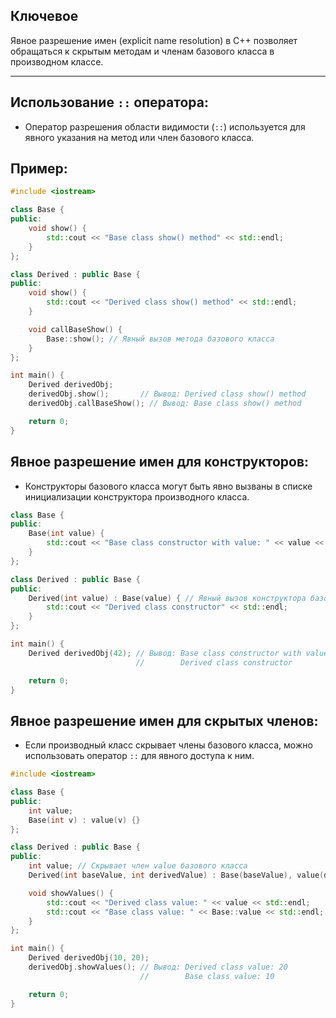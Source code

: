 ## Ключевое

Явное разрешение имен (explicit name resolution) в C++ позволяет обращаться к скрытым методам и членам базового класса в производном классе.

---

## Использование `::` оператора:

- Оператор разрешения области видимости (`::`) используется для явного указания на метод или член базового класса.

## Пример:

```cpp
#include <iostream>

class Base {
public:
    void show() {
        std::cout << "Base class show() method" << std::endl;
    }
};

class Derived : public Base {
public:
    void show() {
        std::cout << "Derived class show() method" << std::endl;
    }

    void callBaseShow() {
        Base::show(); // Явный вызов метода базового класса
    }
};

int main() {
    Derived derivedObj;
    derivedObj.show();       // Вывод: Derived class show() method
    derivedObj.callBaseShow(); // Вывод: Base class show() method

    return 0;
}
```

## Явное разрешение имен для конструкторов:

- Конструкторы базового класса могут быть явно вызваны в списке инициализации конструктора производного класса.

```cpp
class Base {
public:
    Base(int value) {
        std::cout << "Base class constructor with value: " << value << std::endl;
    }
};

class Derived : public Base {
public:
    Derived(int value) : Base(value) { // Явный вызов конструктора базового класса
        std::cout << "Derived class constructor" << std::endl;
    }
};

int main() {
    Derived derivedObj(42); // Вывод: Base class constructor with value: 42
                            //        Derived class constructor

    return 0;
}
```

## Явное разрешение имен для скрытых членов:

- Если производный класс скрывает члены базового класса, можно использовать оператор `::` для явного доступа к ним.

```cpp
#include <iostream>

class Base {
public:
    int value;
    Base(int v) : value(v) {}
};

class Derived : public Base {
public:
    int value; // Скрывает член value базового класса
    Derived(int baseValue, int derivedValue) : Base(baseValue), value(derivedValue) {}

    void showValues() {
        std::cout << "Derived class value: " << value << std::endl;
        std::cout << "Base class value: " << Base::value << std::endl; // Явный доступ к скрытому члену базового класса
    }
};

int main() {
    Derived derivedObj(10, 20);
    derivedObj.showValues(); // Вывод: Derived class value: 20
                             //        Base class value: 10

    return 0;
}
```
